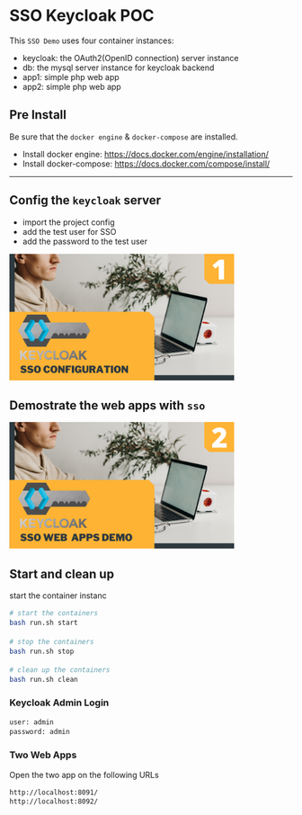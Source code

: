 SSO Keycloak POC
=====================

This `SSO Demo` uses four container instances:
- keycloak: the OAuth2(OpenID connection) server instance
- db: the mysql server instance for keycloak backend
- app1: simple php web app
- app2: simple php web app


## Pre Install
Be sure that the `docker engine` & `docker-compose` are installed.

- Install docker engine: https://docs.docker.com/engine/installation/
- Install docker-compose: https://docs.docker.com/compose/install/

---

## Config the `keycloak` server
- import the project config
- add the test user for SSO
- add the password to the test user


<a href="https://youtu.be/G4IQlV65Sl0">
  <img src="img/1.png" width=400/>
</a>

## Demostrate the web apps with `sso`

<a href="https://youtu.be/M2pz9RoE9zA">
  <img src="img/2.png" width=400/>
</a>


## Start and clean up
start the container instanc
```bash
# start the containers
bash run.sh start 

# stop the containers
bash run.sh stop

# clean up the containers
bash run.sh clean
```

### Keycloak Admin Login
```bash
user: admin
password: admin
```
### Two Web Apps
Open the two app on the following URLs
```html
http://localhost:8091/
http://localhost:8092/
```

